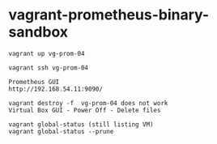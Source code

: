 # vagrant-prometheus-binary-sandbox

~~~~
vagrant up vg-prom-04

vagrant ssh vg-prom-04

Prometheus GUI 
http://192.168.54.11:9090/

vagrant destroy -f  vg-prom-04 does not work
Virtual Box GUI - Power Off - Delete files

vagrant global-status (still listing VM)
vagrant global-status --prune 
~~~~
